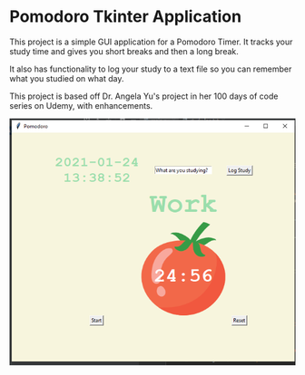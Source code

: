 Pomodoro Tkinter Application
=================
This project is a simple GUI application for a Pomodoro Timer.  It tracks your study time and gives you short breaks and then a long break.

It also has functionality to log your study to a text file so you can remember what you studied on what day.


This project is based off Dr. Angela Yu's project in her 100 days of code series on Udemy, with enhancements.

![ScreenShot](/images/pomodoro.png?raw=true "Pomodoro App")
